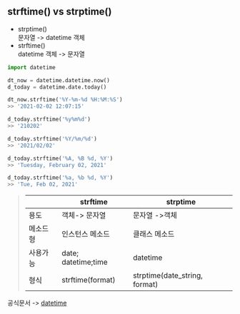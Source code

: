 ## strftime() vs strptime()

- strptime() <br>
  문자열 -> datetime 객체 <br>
- strftime() <br>
  datetime 객체 -> 문자열

```python
import datetime

dt_now = datetime.datetime.now()
d_today = datetime.date.today()

dt_now.strftime('%Y-%m-%d %H:%M:%S')
>> '2021-02-02 12:07:15'

d_today.strftime('%y%m%d')
>> '210202'

d_today.strftime('%Y/%m/%d')
>> '2021/02/02'

d_today.strftime('%A, %B %d, %Y')
>> 'Tuesday, February 02, 2021'

d_today.strftime('%a, %b %d, %Y')
>> 'Tue, Feb 02, 2021'

```

> |          | strftime            | strptime                      |
> | -------- | ------------------- | ----------------------------- |
> | 용도     | 객체-> 문자열       | 문자열 ->객체                 |
> | 메소드형 | 인스턴스 메소드     | 클래스 메소드                 |
> | 사용가능 | date; datetime;time | datetime                      |
> | 형식     | strftime(format)    | strptime(date_string, format) |

공식문서 -> [datetime](https://docs.python.org/ko/3/library/datetime.html#strftime-strptime-behavior)

